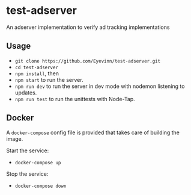 # test-adserver

An adserver implementation to verify ad tracking implementations

## Usage 
- `git clone https://github.com/Eyevinn/test-adserver.git`
- `cd test-adserver`
- `npm install`, then
- `npm start` to run the server.
- `npm run dev` to run the server in dev mode with nodemon listening to updates.
- `npm run test` to run the unittests with Node-Tap.

## Docker

A `docker-compose` config file is provided that takes care of building the image.

Start the service:

- `docker-compose up`

Stop the service:

- `docker-compose down`
